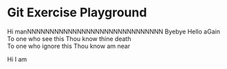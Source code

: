 # Git Exercise Playground

Hi manNNNNNNNNNNNNNNNNNNNNNNNNNNNNNN
Byebye
Hello aGain
To one who see this
Thou know thine death <br/>
To one who ignore this
Thou know am near

Hi I am
